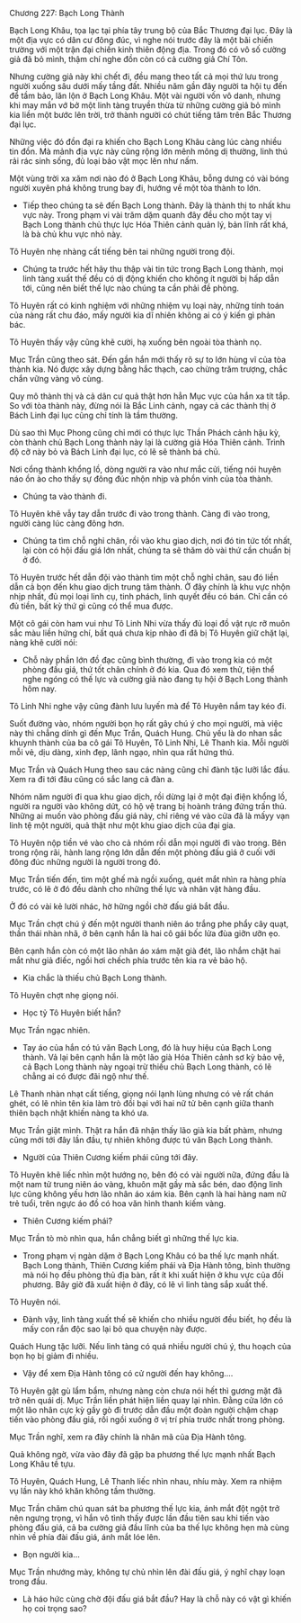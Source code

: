 




Chương 227: Bạch Long Thành


Bạch Long Khâu, tọa lạc tại phía tây trung bộ của Bắc Thương đại lục. Đây là một địa vực có dân cư đông đúc, vì nghe nói trước đây là một bãi chiến trường với một trận đại chiến kinh thiên động địa. Trong đó có vô số cường giả đã bỏ mình, thậm chí nghe đồn còn có cả cường giả Chí Tôn.

Nhưng cường giả này khi chết đi, đều mang theo tất cả mọi thứ lưu trong người xuống sâu dưới mấy tầng đất. Nhiều năm gần đây người ta hội tụ đến để tầm bảo, lăn lộn ở Bạch Long Khâu. Một vài người vốn vô danh, nhưng khi may mắn vớ bở một linh tàng truyền thừa từ những cường giả bỏ mình kia liền một bước lên trời, trở thành người có chút tiếng tăm trên Bắc Thương đại lục.

Những việc đó đồn đại ra khiến cho Bạch Long Khâu càng lúc càng nhiều tin đồn. Mà mảnh địa vực này cũng rộng lớn mênh mông dị thường, linh thú rải rác sinh sống, đủ loại bảo vật mọc lên như nấm.

Một vùng trời xa xăm nơi nào đó ở Bạch Long Khâu, bỗng dưng có vài bóng người xuyên phá không trung bay đi, hướng về một tòa thành to lớn.

- Tiếp theo chúng ta sẽ đến Bạch Long thành. Đây là thành thị to nhất khu vực này. Trong phạm vi vài trăm dặm quanh đây đều cho một tay vị Bạch Long thành chủ thực lực Hóa Thiên cảnh quản lý, bản lĩnh rất khá, là bà chủ khu vực nhỏ này.

Tô Huyên nhẹ nhàng cất tiếng bên tai những người trong đội.

- Chúng ta trước hết hãy thu thập vài tin tức trong Bạch Long thành, mọi linh tàng xuất thế đều có dị động khiến cho không ít người bị hấp dẫn tới, cũng nên biết thế lực nào chúng ta cần phải đề phòng.

Tô Huyên rất có kinh nghiệm với những nhiệm vụ loại này, những tính toán của nàng rất chu đáo, mấy người kia dĩ nhiên không ai có ý kiến gì phản bác.

Tô Huyên thấy vậy cũng khẽ cười, hạ xuống bên ngoài tòa thành nọ.

Mục Trần cũng theo sát. Đến gần hắn mới thấy rõ sự to lớn hùng vĩ của tòa thành kia. Nó được xây dựng bằng hắc thạch, cao chừng trăm trượng, chắc chắn vững vàng vô cùng.

Quy mô thành thị và cả dân cư quả thật hơn hẳn Mục vực của hắn xa tít tắp. So với tòa thành này, đừng nói là Bắc Linh cảnh, ngay cả các thành thị ở Bách Linh đại lục cũng chỉ tính là tầm thường.

Dù sao thì Mục Phong cũng chỉ mới có thực lực Thần Phách cảnh hậu kỳ, còn thành chủ Bạch Long thành này lại là cường giả Hóa Thiên cảnh. Trình độ cỡ này bỏ và Bách Linh đại lục, có lẽ sẽ thành bá chủ.

Nơi cổng thành khổng lồ, dòng người ra vào như mắc cửi, tiếng nói huyên náo ồn ào cho thấy sự đông đúc nhộn nhịp và phồn vinh của tòa thành.

- Chúng ta vào thành đi.

Tô Huyên khẽ vẫy tay dẫn trước đi vào trong thành. Càng đi vào trong, người càng lúc càng đông hơn.

- Chúng ta tìm chỗ nghỉ chân, rồi vào khu giao dịch, nơi đó tin tức tốt nhất, lại còn có hội đấu giá lớn nhất, chúng ta sẽ thăm dò vài thứ cần chuẩn bị ở đó.

Tô Huyên trước hết dẫn đội vào thành tìm một chỗ nghỉ chân, sau đó liền dẫn cả bọn đến khu giao dịch trung tâm thành. Ở đây chính là khu vực nhộn nhịp nhất, đủ mọi loại linh cụ, tinh phách, linh quyết đều có bán. Chỉ cần có đủ tiền, bất kỳ thứ gì cũng có thể mua được.

Một cô gái còn ham vui như Tô Linh Nhi vừa thấy đủ loại đồ vật rực rỡ muôn sắc màu liền hứng chí, bất quá chưa kịp nhào đi đã bị Tô Huyên giữ chặt lại, nàng khẽ cười nói:

- Chỗ này phần lớn đồ đạc cũng bình thường, đi vào trong kia có một phòng đấu giá, thứ tốt chân chính ở đó kia. Qua đó xem thử, tiện thể nghe ngóng có thế lực và cường giả nào đang tụ hội ở Bạch Long thành hôm nay.

Tô Linh Nhi nghe vậy cũng đành lưu luyến mà để Tô Huyên nắm tay kéo đi.

Suốt đường vào, nhóm người bọn họ rất gây chú ý cho mọi người, mà việc này thì chẳng dính gì đến Mục Trần, Quách Hung. Chủ yếu là do nhan sắc khuynh thành của ba cô gái Tô Huyên, Tô Linh Nhi, Lê Thanh kia. Mỗi người mỗi vẻ, dịu dàng, xinh đẹp, lãnh ngạo, nhìn qua rất hứng thú.

Mục Trần và Quách Hung theo sau các nàng cũng chỉ đành tặc lưỡi lắc đầu. Xem ra đi tới đâu cũng có sắc lang cả đàn a.

Nhóm năm người đi qua khu giao dịch, rồi dừng lại ở một đại điện khổng lồ, người ra người vào không dứt, có hộ vệ trang bị hoành tráng đứng trấn thủ. Những ai muốn vào phòng đấu giá này, chỉ riêng vé vào cửa đã là mấyy vạn linh tệ một người, quả thật như một khu giao dịch của đại gia.

Tô Huyên nộp tiền vé vào cho cả nhóm rồi dẫn mọi người đi vào trong. Bên trong rộng rãi, hành lang rộng lớn dẫn đến một phòng đấu giá ở cuối với đông đúc những người là người trong đó.

Mục Trần tiến đến, tìm một ghế mà ngồi xuống, quét mắt nhìn ra hàng phía trước, có lẽ ở đó đều dành cho những thế lực và nhân vật hàng đầu.

Ở đó có vài kẻ lười nhác, hờ hững ngồi chờ đấu giá bắt đầu.

Mục Trần chợt chú ý đến một người thanh niên áo trắng phe phẩy cây quạt, thần thái nhàn nhã, ở bên cạnh hắn là hai cô gái bốc lửa đùa giỡn ưỡn ẹo.

Bên cạnh hắn còn có một lão nhân áo xám mặt già đét, lão nhắm chặt hai mắt như giả điếc, ngồi hơi chếch phía trước tên kia ra vẻ bảo hộ.

- Kia chắc là thiếu chủ Bạch Long thành.

Tô Huyên chợt nhẹ giọng nói.

- Học tỷ Tô Huyên biết hắn?

Mục Trần ngạc nhiên.

- Tay áo của hắn có tú văn Bạch Long, đó là huy hiệu của Bạch Long thành. Vả lại bên cạnh hắn là một lão già Hóa Thiên cảnh sơ kỳ bảo vệ, cả Bạch Long thành này ngoại trừ thiếu chủ Bạch Long thành, có lẽ chẳng ai có được đãi ngộ như thế.

Lê Thanh nhàn nhạt cất tiếng, giọng nói lạnh lùng nhưng có vẻ rất chán ghét, có lẽ nhìn tên kia làm trò đồi bại với hai nữ tử bên cạnh giữa thanh thiên bạch nhật khiến nàng ta khó ưa.

Mục Trần giật mình. Thật ra hắn đã nhận thấy lão già kia bất phàm, nhưng cũng mới tới đây lần đầu, tự nhiên không được tú văn Bạch Long thành.

- Người của Thiên Cương kiếm phái cũng tới đây.

Tô Huyên khẽ liếc nhìn một hướng nọ, bên đó có vài người nữa, đứng đầu là một nam tử trung niên áo vàng, khuôn mặt gầy mà sắc bén, dao động linh lực cũng không yếu hơn lão nhân áo xám kia. Bên cạnh là hai hàng nam nữ trẻ tuổi, trên ngực áo đồ có hoa văn hình thanh kiếm vàng.

- Thiên Cương kiếm phái?

Mục Trần tò mò nhìn qua, hắn chẳng biết gì những thế lực kia.

- Trong phạm vị ngàn dặm ở Bạch Long Khâu có ba thế lực mạnh nhất. Bạch Long thành, Thiên Cương kiếm phái và Địa Hành tông, bình thường mà nói họ đều phòng thủ địa bàn, rất ít khi xuất hiện ở khu vực của đối phương. Bây giờ đã xuất hiện ở đây, có lẽ vì linh tàng sắp xuất thế.

Tô Huyên nói.

- Đành vậy, linh tàng xuất thế sẽ khiến cho nhiều người đều biết, họ đều là mấy con rắn độc sao lại bỏ qua chuyện này được.

Quách Hung tặc lưỡi. Nếu linh tàng có quá nhiều người chú ý, thu hoạch của bọn họ bị giảm đi nhiều.

- Vậy để xem Địa Hành tông có cử người đến hay không....

Tô Huyên gật gù lẩm bẩm, nhưng nàng còn chưa nói hết thì gương mặt đã trở nên quái dị. Mục Trần liền phát hiện liền quay lại nhìn. Đằng cửa lớn có một lão nhân cực kỳ gầy gò đi trước dẫn đầu một đoàn người chậm chạp tiến vào phòng đấu giá, rồi ngồi xuống ở vị trí phía trước nhất trong phòng.

Mục Trần nghĩ, xem ra đây chính là nhân mã của Địa Hành tông.

Quả không ngờ, vừa vào đây đã gặp ba phương thế lực mạnh nhất Bạch Long Khâu tề tựu.

Tô Huyên, Quách Hung, Lê Thanh liếc nhìn nhau, nhíu mày. Xem ra nhiệm vụ lần này khó khăn không tầm thường.

Mục Trần chăm chú quan sát ba phương thế lực kia, ánh mắt đột ngột trở nên ngưng trọng, vì hắn vô tình thấy được lần đầu tiên sau khi tiến vào phòng đấu giá, cả ba cường giả đầu lĩnh của ba thế lực không hẹn mà cùng nhìn về phía đài đấu giá, ánh mắt lóe lên.

- Bọn người kia...

Mục Trần nhướng mày, không tự chủ nhìn lên đài đấu giá, ý nghĩ chạy loạn trong đầu.

- Là háo hức cùng chờ đội đấu giá bắt đầu? Hay là chỗ này có vật gì khiến họ coi trọng sao?




